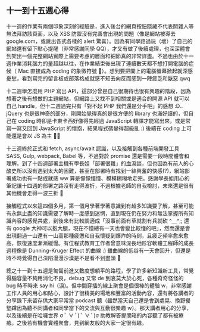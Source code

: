 ## 十一到十五週心得

十一週的作業有兩個印象深刻的經驗是，進入後台的網頁按鈕隱藏不代表閒雜人等無法拜訪該頁面，以及 XSS 防禦沒有完善會出現的問題（像是網站被導去 google.com，或跳出各式各樣的 alert 驚喜）。因為有同學路過玩（壞）了自己的網站還有留下貼心提醒（非常感謝同學 QQ），才又有做了後續處理，也深深體會到架出一個完整網站實際上需要考慮的層面和細節真的非常詳盡。不過也由於十一週作業消耗腦力的量超越以往，在作業結束後出現了連續數天都不想打開電腦的症候（ Mac 直接成為 coding 的象徵符號 🥲）。想到要把闔上的電腦螢幕掀起就深感憂愁，看到寫完的留言板或部落格成就感不知去向反而感到一陣疲乏和厭惡 qwq

十二週學怎麼用 PHP 寫出 API，這部分曾是自己很期待也很有興趣的階段，因為想著之後有想做的主題網站，但網路上又找不到相關或是適合的開源 API 就可以自己 handle，但十二週過完只有「對不起 PHP 我們還是分手吧」的感想 :D.. jQuery 也是很神奇的部分，剛開始覺得真的是很方便的 library 也滿好讀的，但自己在 coding 時卻是卡東卡西好像得先經過 JavaScript 轉譯才能寫出來，或是常寫一寫又回到 JavaScript 的懷抱，結果程式碼變得超級亂 :) 後續在 coding 上可能還是會以 JS 為主 🥲🥲

十三週終於正式和 fetch, async/await 認識，以及接觸到各種前端開發工具 SASS, Gulp, webpack, Babel 等，不過對於 promise 還是需要一段時間體會和理解。到了十四週部署主機有學長姐「部署很難」的血淚談，但也因為有前人的心酸史所以沒有遇到太大的困難，甚至在部署時有找到一絲興奮的快感(?)，網站部署成功也有一點成就感 ww 算是懞懞懂懂、模模糊糊地走完。感謝學長姐用心的筆記讓十四週的部署之路沒有走得波折，不過根據老師的自我檢討，未來還是很有其他機會走得一波三折 🥲

接觸程式以來這四個多月，第一個月學著學著意識到有超多知識要了解，甚至可能有永無止盡的知識需要了解時一度感到迷惘，直到現在仍在努力和無法掌握所有知識內容的感覺共處，到後來有比較調適成「沒事前面有草就割有兵就砍 ^＿^;; 還有 google 大神可以抱大腿，現在不懂總有一天也會變比較懂的吧」，然而還是會出現翻過一山還有一山高那種疲憊和自我懷疑到爆炸的時刻，且疲乏頻率愈來愈高，恢復速度漸漸緩慢。有位程式教育工作者曾意味深長地形容軟體工程師的成長過程像是 Dunning-Kruger Effect 的曲線 :) 雖曲線的低谷有一天會回升，但還是時不時覺得自己深陷漫漫沙漠是不是看不到盡頭 🥲

總之十一到十五週是匍匐前進又數度想躺平的路程，學了許多新知識新工具，常覺得腦容量不夠用消化不良，debug 又常 de 到哀莫大於心死，各種奇奇怪怪的 bug 時不時來 say hi（淚)。但中間穿插的線上聚會是個很棒的體驗 w，非常感謝工作人員的用心和貼心，設計了很精美的場地和豐富的活動內容，還有將各講者的分享錄下來留存供大家平常當 podcast 聽（雖然當天自己還是會到處晃、換野餐墊蹲因為聽不同講者和同學當下的交流與互動很樂趣 w）。那天講者用心的分享，以及後續是在哈囉世界 σ ﾟ ∀ ﾟ) ﾟ ∀ ﾟ)σ 助教解答提問箱的內容聽了都有被療癒。之後若有機會實體聚會，見到網友般的大家一定很有趣。
